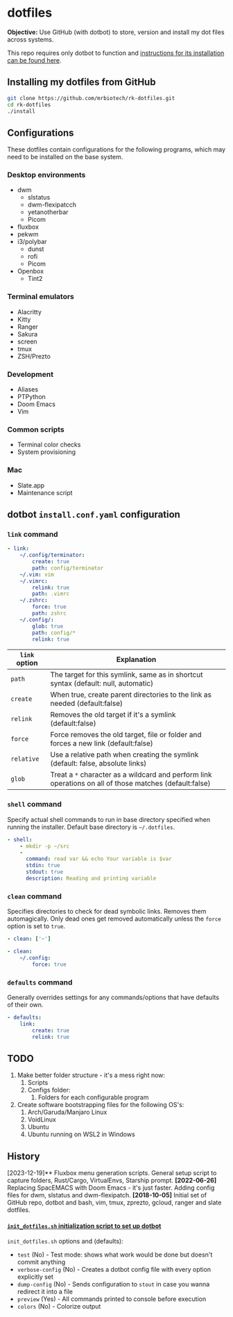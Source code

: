 # dotfiles

**Objective:** Use GitHub (with dotbot) to store, version and install my dot files across systems.

This repo requires only dotbot to function and [instructions for its installation can be found here](https://github.com/anishathalye/dotbot).

## Installing my dotfiles from GitHub

```bash
git clone https://github.com/mrbiotech/rk-dotfiles.git
cd rk-dotfiles
./install
```

## Configurations

These dotfiles contain configurations for the following programs, which may need to be installed on the base system.

### Desktop environments
* dwm
	* slstatus
	* dwm-flexipatcch
	* yetanotherbar
	* Picom
* fluxbox
* pekwm
* i3/polybar
	* dunst
	* rofi
	* Picom
* Openbox
	* Tint2

### Terminal emulators
* Alacritty
* Kitty
* Ranger
* Sakura
* screen
* tmux
* ZSH/Prezto

### Development
* Aliases
* PTPython
* Doom Emacs
* Vim

### Common scripts
* Terminal color checks
* System provisioning

### Mac
* Slate.app
* Maintenance script



## dotbot `install.conf.yaml` configuration

### `link` command

```yaml
- link:
    ~/.config/terminator:
        create: true
        path: config/terminator
    ~/.vim: vim
    ~/.vimrc:
        relink: true
        path: .vimrc
    ~/.zshrc:
        force: true
        path: zshrc
    ~/.config/:
        glob: true
        path: config/*
        relink: true
```

| `link` option | Explanation                                                  |
| ------------- | ------------------------------------------------------------ |
| `path`        | The target for this symlink, same as in shortcut syntax (default: null, automatic) |
| `create`      | When true, create parent directories to the link as needed (default:false) |
| `relink`      | Removes the old target if it's a symlink (default:false)     |
| `force`       | Force removes the old target, file or folder and forces a new link (default:false) |
| `relative`    | Use a relative path when creating the symlink (default: false, absolute links) |
| `glob`        | Treat a `*` character as a wildcard and perform link operations on all of those matches (default:false) |

### `shell` command

Specify actual shell commands to run in base directory specified when running the installer. Default base directory is `~/.dotfiles`.

```yaml
- shell:
    - mkdir -p ~/src
    -
      command: read var && echo Your variable is $var
      stdin: true
      stdout: true
      description: Reading and printing variable
```

### `clean` command

Specifies directories to check for dead symbolic links. Removes them automagically. Only dead ones get removed automatically unless the `force` option is set to `true`.

```yaml
- clean: ['~']

- clean:
    ~/.config:
        force: true
```

### `defaults` command

Generally overrides settings for any commands/options that have defaults of their own.

```yaml
- defaults:
    link:
        create: true
        relink: true
```

## TODO
1. Make better folder structure - it's a mess right now:
	1. Scripts
	2. Configs folder:
		1. Folders for each configurable program
2. Create software bootstrapping files for the following OS's:
	1. Arch/Garuda/Manjaro Linux
	2. VoidLinux
	3. Ubuntu
	4. Ubuntu running on WSL2 in Windows

## History
[2023-12-19]** Fluxbox menu generation scripts. General setup script to capture folders, Rust/Cargo, VirtualEnvs, Starship prompt.
**[2022-06-26]** Replacing SpacEMACS with Doom Emacs - it's just faster. Adding config files for dwm, slstatus and dwm-flexipatch.
**[2018-10-05]** Initial set of GitHub repo, dotbot and bash, vim, tmux, zprezto, gcloud, ranger and slate dotfiles.

#### [`init_dotfiles.sh` initialization script to set up dotbot](https://github.com/Vaelatern/init-dotfiles)

`init_dotfiles.sh` options and (defaults):

- `test` (No) - Test mode: shows what work would be done but doesn't commit anything
- `verbose-config` (No) - Creates a dotbot config file with every option explicitly set
- `dump-config` (No) - Sends configuration to `stout` in case you wanna redirect it into a file
- `preview` (Yes) - All commands printed to console before execution
- `colors` (No) - Colorize output
